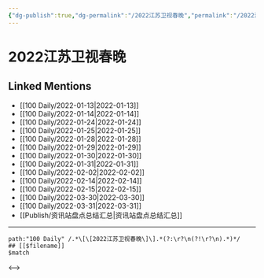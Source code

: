 ```yaml
---
{"dg-publish":true,"dg-permalink":"/2022江苏卫视春晚","permalink":"/2022江苏卫视春晚/","title":"2022江苏卫视春晚","tags":[null],"created":"2022-11-17T20:22:11.000+08:00","updated":"2023-04-10T16:10:20.000+08:00"}
---
```


# 2022江苏卫视春晚

## Linked Mentions
- [[100 Daily/2022-01-13\|2022-01-13]]
- [[100 Daily/2022-01-14\|2022-01-14]]
- [[100 Daily/2022-01-24\|2022-01-24]]
- [[100 Daily/2022-01-25\|2022-01-25]]
- [[100 Daily/2022-01-28\|2022-01-28]]
- [[100 Daily/2022-01-29\|2022-01-29]]
- [[100 Daily/2022-01-30\|2022-01-30]]
- [[100 Daily/2022-01-31\|2022-01-31]]
- [[100 Daily/2022-02-02\|2022-02-02]]
- [[100 Daily/2022-02-14\|2022-02-14]]
- [[100 Daily/2022-02-15\|2022-02-15]]
- [[100 Daily/2022-03-30\|2022-03-30]]
- [[100 Daily/2022-03-31\|2022-03-31]]
- [[Publish/资讯站盘点总结汇总\|资讯站盘点总结汇总]]


---

```expander
path:"100 Daily" /.*\[\[2022江苏卫视春晚\]\].*(?:\r?\n(?!\r?\n).*)*/
## [[$filename]]
$match
```

<-->
